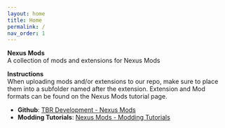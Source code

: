 ```yaml
---
layout: home
title: Home
permalink: /
nav_order: 1
---
```


**Nexus Mods**<br />
A collection of mods and extensions for Nexus Mods<br />

**Instructions**<br />
When uploading mods and/or extensions to our repo, make sure to place them into a subfolder named after the extension. Extension and Mod formats can be found on the Nexus Mods tutorial page.<br />


 * **Github**: [TBR Development - Nexus Mods][Github]
 * **Modding Tutorials**: [Nexus Mods - Modding Tutorials][Tutorials]


[Github]: https://github.com/tbr-development/Nexus-Mods
[Tutorials]: https://wiki.nexusmods.com/index.php/Category:Tutorials
